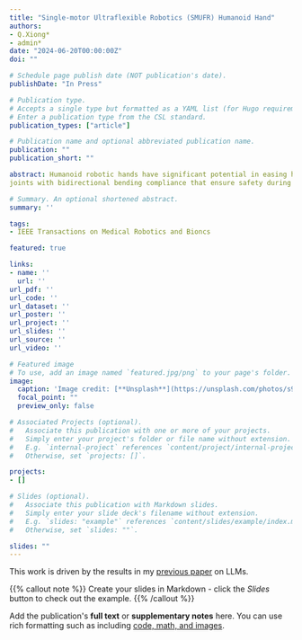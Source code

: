 ```yaml
---
title: "Single-motor Ultraflexible Robotics (SMUFR) Humanoid Hand"
authors:
- Q.Xiong*
- admin*
date: "2024-06-20T00:00:00Z"
doi: ""

# Schedule page publish date (NOT publication's date).
publishDate: "In Press"

# Publication type.
# Accepts a single type but formatted as a YAML list (for Hugo requirements).
# Enter a publication type from the CSL standard.
publication_types: ["article"]

# Publication name and optional abbreviated publication name.
publication: ""
publication_short: ""

abstract: Humanoid robotic hands have significant potential in easing human burden and augmenting human labour. This paper introduces the SMUFR hand, a compliant and dexterous robotic humanoid hand powered by tendon-driven mechanisms, and features flexible beam-based bending joints serving as rotary 
joints with bidirectional bending compliance that ensure safety during human-robot interaction. Despite its light weight of only 363 g without remote transmission and actuation components, the SMUFR hand can grasp and support loads of up to 4.2 kg in various orientations, manipulate objects of different sizes and shapes, and even operate underwater. Of particular note is the SMUFR hand's lightweight and compact one-to-more actuation system, comprising six rotary pneumatic clutches (RPC) for six active Degrees of Freedom (DoFs), all powered by a single motor. Each RPC, weighing 75 g, can exert up to 23 N force on the tendon. This innovative transmission system distributes the power of a single motor across five fingers and holds potential for configuring additional RPCs. We also integrated all the components on a compact wearable vest for potential mobile humanoid robotic applications. Additionally, a mathematical model was developed to predict tendon force and joint bending using the constant curvature deformation hypothesis.Experimental validation demonstrates the durability of both the RPC and the beam-based fingers of the SMUFR hand, which are capable of enduring up to 22,000 and 30,000 cycles, respectively.

# Summary. An optional shortened abstract.
summary: ''

tags:
- IEEE Transactions on Medical Robotics and Bioncs

featured: true

links:
- name: ''
  url: ''
url_pdf: ''
url_code: ''
url_dataset: ''
url_poster: ''
url_project: ''
url_slides: ''
url_source: ''
url_video: ''

# Featured image
# To use, add an image named `featured.jpg/png` to your page's folder. 
image:
  caption: 'Image credit: [**Unsplash**](https://unsplash.com/photos/s9CC2SKySJM)'
  focal_point: ""
  preview_only: false

# Associated Projects (optional).
#   Associate this publication with one or more of your projects.
#   Simply enter your project's folder or file name without extension.
#   E.g. `internal-project` references `content/project/internal-project/index.md`.
#   Otherwise, set `projects: []`.

projects:
- []

# Slides (optional).
#   Associate this publication with Markdown slides.
#   Simply enter your slide deck's filename without extension.
#   E.g. `slides: "example"` references `content/slides/example/index.md`.
#   Otherwise, set `slides: ""`.

slides: ""
---
```


This work is driven by the results in my [previous paper](/publication/conference-paper/) on LLMs.

{{% callout note %}}
Create your slides in Markdown - click the *Slides* button to check out the example.
{{% /callout %}}

Add the publication's **full text** or **supplementary notes** here. You can use rich formatting such as including [code, math, and images](https://docs.hugoblox.com/content/writing-markdown-latex/).
